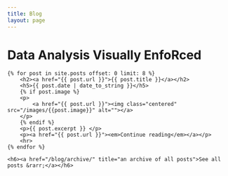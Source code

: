 ```yaml
---
title: Blog
layout: page
---
```


# Data Analysis Visually EnfoRced

<div id="posts">

    {% for post in site.posts offset: 0 limit: 8 %}
    	<h2><a href="{{ post.url }}">{{ post.title }}</a></h2>
	    <h5>{{ post.date | date_to_string }}</h5>
	    {% if post.image %}
	    <p>
	    	<a href="{{ post.url }}"><img class="centered" src="/images/{{post.image}}" alt=""></a>
    	</p>
    	{% endif %}
        <p>{{ post.excerpt }} </p>
        <p><a href="{{ post.url }}"><em>Continue reading</em></a></p>
        <hr>
    {% endfor %}

    <h6><a href="/blog/archive/" title="an archive of all posts">See all posts &rarr;</a></h6>
	
</div>

